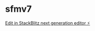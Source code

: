 # sfmv7

[Edit in StackBlitz next generation editor ⚡️](https://stackblitz.com/~/github.com/14sf/sfmv7)